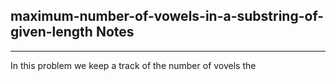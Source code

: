 <h2>maximum-number-of-vowels-in-a-substring-of-given-length Notes</h2><hr>In this problem we keep a track of the number of vovels the 